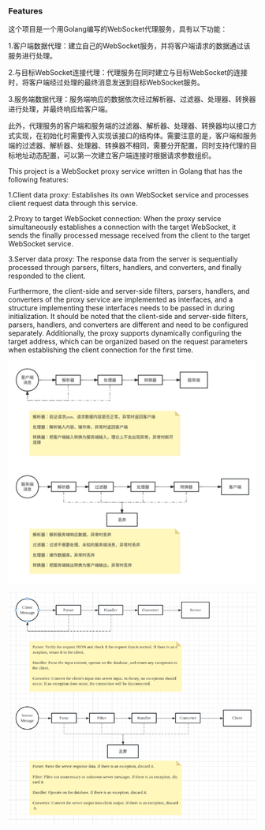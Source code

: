 
### Features

这个项目是一个用Golang编写的WebSocket代理服务，具有以下功能：

1.客户端数据代理：建立自己的WebSocket服务，并将客户端请求的数据通过该服务进行处理。

2.与目标WebSocket连接代理：代理服务在同时建立与目标WebSocket的连接时，将客户端经过处理的最终消息发送到目标WebSocket服务。

3.服务端数据代理：服务端响应的数据依次经过解析器、过滤器、处理器、转换器进行处理，并最终响应给客户端。

此外，代理服务的客户端和服务端的过滤器、解析器、处理器、转换器均以接口方式实现，在初始化时需要传入实现该接口的结构体。需要注意的是，客户端和服务端的过滤器、解析器、处理器、转换器不相同，需要分开配置，同时支持代理的目标地址动态配置，可以第一次建立客户端连接时根据请求参数组织。


This project is a WebSocket proxy service written in Golang that has the following features:

1.Client data proxy: Establishes its own WebSocket service and processes client request data through this service.

2.Proxy to target WebSocket connection: When the proxy service simultaneously establishes a connection with the target WebSocket, it sends the finally processed message received from the client to the target WebSocket service.

3.Server data proxy: The response data from the server is sequentially processed through parsers, filters, handlers, and converters, and finally responded to the client.

Furthermore, the client-side and server-side filters, parsers, handlers, and converters of the proxy service are implemented as interfaces, and a structure implementing these interfaces needs to be passed in during initialization. It should be noted that the client-side and server-side filters, parsers, handlers, and converters are different and need to be configured separately. Additionally, the proxy supports dynamically configuring the target address, which can be organized based on the request parameters when establishing the client connection for the first time.


![](./websocket.jpg)

![](./websocket_en.png)
